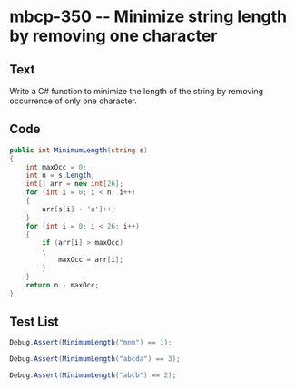 # mbcp-350 -- Minimize string length by removing one character

## Text

Write a C# function to minimize the length of the string by removing occurrence of only one character.

## Code

```csharp
public int MinimumLength(string s) 
{ 
    int maxOcc = 0; 
    int n = s.Length; 
    int[] arr = new int[26]; 
    for (int i = 0; i < n; i++) 
    { 
        arr[s[i] - 'a']++; 
    } 
    for (int i = 0; i < 26; i++) 
    { 
        if (arr[i] > maxOcc) 
        { 
            maxOcc = arr[i]; 
        } 
    } 
    return n - maxOcc; 
}
```

## Test List

```csharp
Debug.Assert(MinimumLength("mnm") == 1);
```

```csharp
Debug.Assert(MinimumLength("abcda") == 3);
```

```csharp
Debug.Assert(MinimumLength("abcb") == 2);
```
